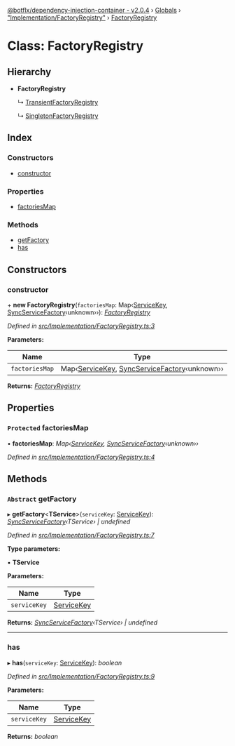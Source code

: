 [@botflx/dependency-injection-container - v2.0.4](../README.md) › [Globals](../globals.md) › ["Implementation/FactoryRegistry"](../modules/_implementation_factoryregistry_.md) › [FactoryRegistry](_implementation_factoryregistry_.factoryregistry.md)

# Class: FactoryRegistry

## Hierarchy

* **FactoryRegistry**

  ↳ [TransientFactoryRegistry](_implementation_factoryregistry_.transientfactoryregistry.md)

  ↳ [SingletonFactoryRegistry](_implementation_factoryregistry_.singletonfactoryregistry.md)

## Index

### Constructors

* [constructor](_implementation_factoryregistry_.factoryregistry.md#constructor)

### Properties

* [factoriesMap](_implementation_factoryregistry_.factoryregistry.md#protected-factoriesmap)

### Methods

* [getFactory](_implementation_factoryregistry_.factoryregistry.md#abstract-getfactory)
* [has](_implementation_factoryregistry_.factoryregistry.md#has)

## Constructors

###  constructor

\+ **new FactoryRegistry**(`factoriesMap`: Map‹[ServiceKey](../modules/_interfaces_.md#servicekey), [SyncServiceFactory](../modules/_interfaces_.md#syncservicefactory)‹unknown››): *[FactoryRegistry](_implementation_factoryregistry_.factoryregistry.md)*

*Defined in [src/Implementation/FactoryRegistry.ts:3](https://github.com/botflux/dependency-injection-container/blob/aff9924/packages/DIContainer/src/Implementation/FactoryRegistry.ts#L3)*

**Parameters:**

Name | Type |
------ | ------ |
`factoriesMap` | Map‹[ServiceKey](../modules/_interfaces_.md#servicekey), [SyncServiceFactory](../modules/_interfaces_.md#syncservicefactory)‹unknown›› |

**Returns:** *[FactoryRegistry](_implementation_factoryregistry_.factoryregistry.md)*

## Properties

### `Protected` factoriesMap

• **factoriesMap**: *Map‹[ServiceKey](../modules/_interfaces_.md#servicekey), [SyncServiceFactory](../modules/_interfaces_.md#syncservicefactory)‹unknown››*

*Defined in [src/Implementation/FactoryRegistry.ts:4](https://github.com/botflux/dependency-injection-container/blob/aff9924/packages/DIContainer/src/Implementation/FactoryRegistry.ts#L4)*

## Methods

### `Abstract` getFactory

▸ **getFactory**<**TService**>(`serviceKey`: [ServiceKey](../modules/_interfaces_.md#servicekey)): *[SyncServiceFactory](../modules/_interfaces_.md#syncservicefactory)‹TService› | undefined*

*Defined in [src/Implementation/FactoryRegistry.ts:7](https://github.com/botflux/dependency-injection-container/blob/aff9924/packages/DIContainer/src/Implementation/FactoryRegistry.ts#L7)*

**Type parameters:**

▪ **TService**

**Parameters:**

Name | Type |
------ | ------ |
`serviceKey` | [ServiceKey](../modules/_interfaces_.md#servicekey) |

**Returns:** *[SyncServiceFactory](../modules/_interfaces_.md#syncservicefactory)‹TService› | undefined*

___

###  has

▸ **has**(`serviceKey`: [ServiceKey](../modules/_interfaces_.md#servicekey)): *boolean*

*Defined in [src/Implementation/FactoryRegistry.ts:9](https://github.com/botflux/dependency-injection-container/blob/aff9924/packages/DIContainer/src/Implementation/FactoryRegistry.ts#L9)*

**Parameters:**

Name | Type |
------ | ------ |
`serviceKey` | [ServiceKey](../modules/_interfaces_.md#servicekey) |

**Returns:** *boolean*
